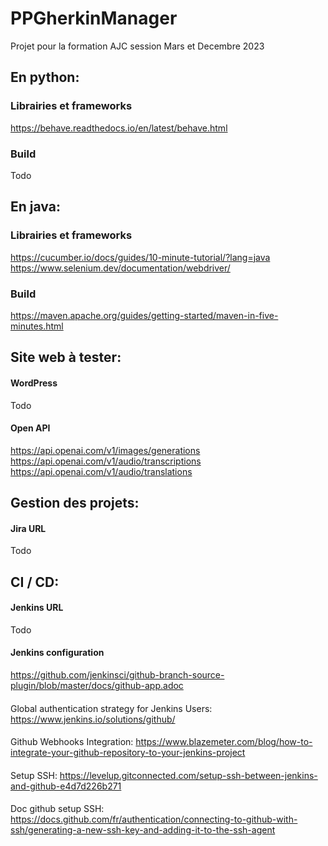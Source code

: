 # PPGherkinManager

Projet pour la formation AJC session Mars et Decembre 2023
## En python:
### Librairies et frameworks
https://behave.readthedocs.io/en/latest/behave.html

### Build
Todo

## En java:
### Librairies et frameworks
https://cucumber.io/docs/guides/10-minute-tutorial/?lang=java
https://www.selenium.dev/documentation/webdriver/

### Build
https://maven.apache.org/guides/getting-started/maven-in-five-minutes.html

## Site web à tester:
#### WordPress
Todo

#### Open API
https://api.openai.com/v1/images/generations
https://api.openai.com/v1/audio/transcriptions
https://api.openai.com/v1/audio/translations

## Gestion des projets:
#### Jira URL
Todo

## CI / CD:
#### Jenkins URL
Todo

#### Jenkins configuration
https://github.com/jenkinsci/github-branch-source-plugin/blob/master/docs/github-app.adoc

####
Global authentication strategy for Jenkins Users:
https://www.jenkins.io/solutions/github/

####
Github Webhooks Integration:
https://www.blazemeter.com/blog/how-to-integrate-your-github-repository-to-your-jenkins-project

####
Setup SSH:
https://levelup.gitconnected.com/setup-ssh-between-jenkins-and-github-e4d7d226b271

####
Doc github setup SSH:
https://docs.github.com/fr/authentication/connecting-to-github-with-ssh/generating-a-new-ssh-key-and-adding-it-to-the-ssh-agent
